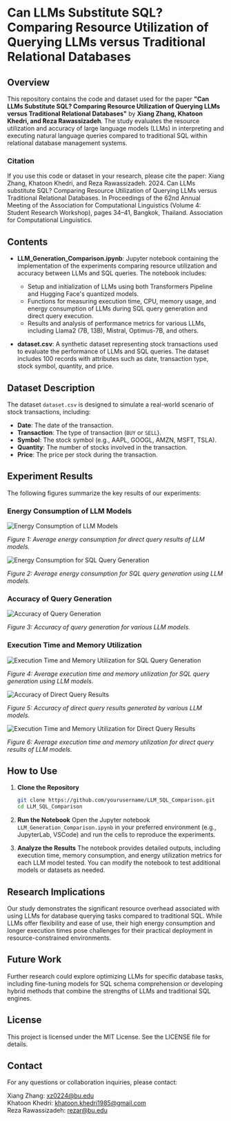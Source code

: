 # Can LLMs Substitute SQL? Comparing Resource Utilization of Querying LLMs versus Traditional Relational Databases

## Overview

This repository contains the code and dataset used for the paper **"Can LLMs Substitute SQL? Comparing Resource Utilization of Querying LLMs versus Traditional Relational Databases"** by **Xiang Zhang, Khatoon Khedri, and Reza Rawassizadeh**. The study evaluates the resource utilization and accuracy of large language models (LLMs) in interpreting and executing natural language queries compared to traditional SQL within relational database management systems.

### Citation
If you use this code or dataset in your research, please cite the paper:
Xiang Zhang, Khatoon Khedri, and Reza Rawassizadeh. 2024. Can LLMs substitute SQL? Comparing Resource Utilization of Querying LLMs versus Traditional Relational Databases. In Proceedings of the 62nd Annual Meeting of the Association for Computational Linguistics (Volume 4: Student Research Workshop), pages 34–41, Bangkok, Thailand. Association for Computational Linguistics.

## Contents

- **LLM_Generation_Comparison.ipynb**: Jupyter notebook containing the implementation of the experiments comparing resource utilization and accuracy between LLMs and SQL queries. The notebook includes:
  - Setup and initialization of LLMs using both Transformers Pipeline and Hugging Face's quantized models.
  - Functions for measuring execution time, CPU, memory usage, and energy consumption of LLMs during SQL query generation and direct query execution.
  - Results and analysis of performance metrics for various LLMs, including Llama2 (7B, 13B), Mistral, Optimus-7B, and others.

- **dataset.csv**: A synthetic dataset representing stock transactions used to evaluate the performance of LLMs and SQL queries. The dataset includes 100 records with attributes such as date, transaction type, stock symbol, quantity, and price.

## Dataset Description

The dataset `dataset.csv` is designed to simulate a real-world scenario of stock transactions, including:

- **Date**: The date of the transaction.
- **Transaction**: The type of transaction (`BUY` or `SELL`).
- **Symbol**: The stock symbol (e.g., AAPL, GOOGL, AMZN, MSFT, TSLA).
- **Quantity**: The number of stocks involved in the transaction.
- **Price**: The price per stock during the transaction.

## Experiment Results

The following figures summarize the key results of our experiments:

### Energy Consumption of LLM Models

![Energy Consumption of LLM Models](./The_average_execution_energy_consumption_matrices_for_direct_query_results_of_LLM_models.png)

*Figure 1: Average energy consumption for direct query results of LLM models.*

![Energy Consumption for SQL Query Generation](./The_average_execution_energy_consumption_matrices_for_SQL_query_generation_of_LLM_models.png)

*Figure 2: Average energy consumption for SQL query generation using LLM models.*

### Accuracy of Query Generation

![Accuracy of Query Generation](./Accuracy_Of_Query_Generation.png)

*Figure 3: Accuracy of query generation for various LLM models.*

### Execution Time and Memory Utilization

![Execution Time and Memory Utilization for SQL Query Generation](./Execution_Time_And_Memory_Utilization_Of_SQL_Query_Generation.png)

*Figure 4: Average execution time and memory utilization for SQL query generation using LLM models.*

![Accuracy of Direct Query Results](./Accuracy_Of_Direct_Query.png)

*Figure 5: Accuracy of direct query results generated by various LLM models.*

![Execution Time and Memory Utilization for Direct Query Results](./Execution_Time_And_Memory_Utilization_Of_Direct_Query_Results.png)

*Figure 6: Average execution time and memory utilization for direct query results of LLM models.*

## How to Use

1. **Clone the Repository**
   ```bash
   git clone https://github.com/yourusername/LLM_SQL_Comparison.git
   cd LLM_SQL_Comparison

2. **Run the Notebook**
   Open the Jupyter notebook `LLM_Generation_Comparison.ipynb` in your preferred environment (e.g., JupyterLab, VSCode) and run the cells to reproduce the experiments.

3. **Analyze the Results**
   The notebook provides detailed outputs, including execution time, memory consumption, and energy utilization metrics for each LLM model tested. You can modify the notebook to test additional models or datasets as needed.

## Research Implications

Our study demonstrates the significant resource overhead associated with using LLMs for database querying tasks compared to traditional SQL. While LLMs offer flexibility and ease of use, their high energy consumption and longer execution times pose challenges for their practical deployment in resource-constrained environments.

## Future Work

Further research could explore optimizing LLMs for specific database tasks, including fine-tuning models for SQL schema comprehension or developing hybrid methods that combine the strengths of LLMs and traditional SQL engines.

## License

This project is licensed under the MIT License. See the LICENSE file for details.

## Contact

For any questions or collaboration inquiries, please contact:

Xiang Zhang: xz0224@bu.edu  
Khatoon Khedri: khatoon.khedri1985@gmail.com  
Reza Rawassizadeh: rezar@bu.edu
